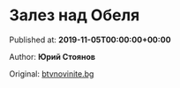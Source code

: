 
# Залез над Обеля

Published at: **2019-11-05T00:00:00+00:00**

Author: **Юрий Стоянов**

Original: [btvnovinite.bg](https://btvnovinite.bg/az-reporterut/priroda/zalez-nad-obelja_536919.html)



